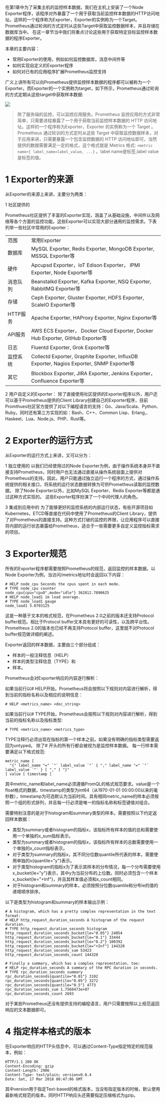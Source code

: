 
在第1章中为了采集主机的监控样本数据，我们在主机上安装了一个Node Exporter程序，该程序对外暴露了一个用于获取当前监控样本数据的HTTP访问地址。这样的一个程序称为Exporter，Exporter的实例称为一个Target。Prometheus通过轮询的方式定时从这些Target中获取监控数据样本，并且存储在数据库当中。 在这一章节当中我们将重点讨论这些用于获取特定目标监控样本数据的程序Exporter。

本章的主要内容：
- 常用Exporter的使用，例如如何监控数据库，消息中间件等
- 如何实现自定义的Exporter程序
- 如何对已有的应用程序扩展Prometheus监控支持


广义上讲所有可以向Prometheus提供监控样本数据的程序都可以被称为一个Exporter。而Exporter的一个实例称为target，如下所示，Prometheus通过轮询的方式定期从这些target中获取样本数据:

![](https://yunlzheng.gitbook.io/~gitbook/image?url=https%3A%2F%2F2416223964-files.gitbook.io%2F%7E%2Ffiles%2Fv0%2Fb%2Fgitbook-legacy-files%2Fo%2Fassets%252F-LBdoxo9EmQ0bJP2BuUi%252F-LVT4hCAm7HWaP8rOjeF%252F-LPSBoeAqGV2mX0ZVbLf%252Fprometheus-exporter.png%3Fgeneration%3D1546693045344568%26alt%3Dmedia&width=768&dpr=4&quality=100&sign=aed228b0&sv=1)



>  除了服务端的监控，可以监控应用服务。Prometheus 监控应用的方式非常简单，只需要进程暴露了一个用于获取当前监控样本数据的 HTTP 访问地址。这样的一个程序称为Exporter，Exporter 的实例称为一个 Target 。Prometheus 通过轮训的方式定时从这些 Target 中获取监控数据样本，对于应用来讲，只需要暴露一个包含监控数据的 HTTP 访问地址即可，当然提供的数据需要满足一定的格式，这个格式就是 Metrics 格式: `<metric name>{ label_name=label_value, ...}` 。label name是标签,label value是标签的值。


# 1 Exporter的来源

从Exporter的来源上来讲，主要分为两类：


1 社区提供的

Prometheus社区提供了丰富的Exporter实现，涵盖了从基础设施，中间件以及网络等各个方面的监控功能。这些Exporter可以实现大部分通用的监控需求。下表列举一些社区中常用的Exporter：

|   |   |
|---|---|
|范围|常用Exporter|
|数据库|MySQL Exporter, Redis Exporter, MongoDB Exporter, MSSQL Exporter等|
|硬件|Apcupsd Exporter，IoT Edison Exporter， IPMI Exporter, Node Exporter等|
|消息队列|Beanstalkd Exporter, Kafka Exporter, NSQ Exporter, RabbitMQ Exporter等|
|存储|Ceph Exporter, Gluster Exporter, HDFS Exporter, ScaleIO Exporter等|
|HTTP服务|Apache Exporter, HAProxy Exporter, Nginx Exporter等|
|API服务|AWS ECS Exporter， Docker Cloud Exporter, Docker Hub Exporter, GitHub Exporter等|
|日志|Fluentd Exporter, Grok Exporter等|
|监控系统|Collectd Exporter, Graphite Exporter, InfluxDB Exporter, Nagios Exporter, SNMP Exporter等|
|其它|Blockbox Exporter, JIRA Exporter, Jenkins Exporter， Confluence Exporter等|

2 用户自定义的Exporter： 
除了直接使用社区提供的Exporter程序以外，用户还可以基于Prometheus提供的Client Library创建自己的Exporter程序，目前Promthues社区官方提供了对以下编程语言的支持：Go、Java/Scala、Python、Ruby。同时还有第三方实现的如：Bash、C++、Common Lisp、Erlang,、Haskeel、Lua、Node.js、PHP、Rust等。

# 2 Exporter的运行方式

从Exporter的运行方式上来讲，又可以分为：

1 独立使用的
以我们已经使用过的Node Exporter为例，由于操作系统本身并不直接支持Prometheus，同时用户也无法通过直接从操作系统层面上提供对Prometheus的支持。因此，用户只能通过独立运行一个程序的方式，通过操作系统提供的相关接口，将系统的运行状态数据转换为可供Prometheus读取的监控数据。 除了Node Exporter以外，比如MySQL Exporter、Redis Exporter等都是通过这种方式实现的。 这些Exporter程序扮演了一个中间代理人的角色。


 3 集成到应用中的
为了能够更好的监控系统的内部运行状态，有些开源项目如Kubernetes，ETCD等直接在代码中使用了Prometheus的Client Library，提供了对Prometheus的直接支持。这种方式打破的监控的界限，让应用程序可以直接将内部的运行状态暴露给Prometheus，适合于一些需要更多自定义监控指标需求的项目。



# 3 Exporter规范

所有的Exporter程序都需要按照Prometheus的规范，返回监控的样本数据。以Node Exporter为例，当访问/metrics地址时会返回以下内容：

```
# HELP node_cpu Seconds the cpus spent in each mode.
# TYPE node_cpu counter
node_cpu{cpu="cpu0",mode="idle"} 362812.7890625
# HELP node_load1 1m load average.
# TYPE node_load1 gauge
node_load1 3.0703125
```

这是一种基于文本的格式规范，在Prometheus 2.0之前的版本还支持Protocol buffer规范。相比于Protocol buffer文本具有更好的可读性，以及跨平台性。Prometheus 2.0的版本也已经不再支持Protocol buffer，这里就不对Protocol buffer规范做详细的阐述。

Exporter返回的样本数据，主要由三个部分组成：
- 样本的一般注释信息（HELP）
- 样本的类型注释信息（TYPE）和
- 样本。


Prometheus会对Exporter响应的内容逐行解析：

如果当前行以# HELP开始，Prometheus将会按照以下规则对内容进行解析，得到当前的指标名称以及相应的说明信息：
```
# HELP <metrics_name> <doc_string>
```


如果当前行以# TYPE开始，Prometheus会按照以下规则对内容进行解析，得到当前的指标名称以及指标类型:
```
# TYPE <metrics_name> <metrics_type>
```


TYPE注释行必须出现在指标的第一个样本之前。如果没有明确的指标类型需要返回为untyped。 除了# 开头的所有行都会被视为是监控样本数据。 每一行样本需要满足以下格式规范:
```
metric_name [
  "{" label_name "=" `"` label_value `"` { "," label_name "=" `"` label_value `"` } [ "," ] "}"
] value [ timestamp ]
```

其中metric_name和label_name必须遵循PromQL的格式规范要求。value是一个float格式的数据，timestamp的类型为int64（从1970-01-01 00:00:00以来的毫秒数），timestamp为可选默认为当前时间。具有相同metric_name的样本必须按照一个组的形式排列，并且每一行必须是唯一的指标名称和标签键值对组合。

需要特别注意的是对于histogram和summary类型的样本。需要按照以下约定返回样本数据：
- 类型为summary或者histogram的指标x，该指标所有样本的值的总和需要使用一个单独的x_sum指标表示。
- 类型为summary或者histogram的指标x，该指标所有样本的总数需要使用一个单独的x_count指标表示。
- 对于类型为summary的指标x，其不同分位数quantile所代表的样本，需要使用单独的x{quantile="y"}表示。
- 对于类型histogram的指标x为了表示其样本的分布情况，每一个分布需要使用x_bucket{le="y"}表示，其中y为当前分布的上位数。同时必须包含一个样本x_bucket{le="+Inf"}，并且其样本值必须和x_count相同。
- 对于histogram和summary的样本，必须按照分位数quantile和分布le的值的递增顺序排序。

以下是类型为histogram和summary的样本输出示例：

```
# A histogram, which has a pretty complex representation in the text format:
# HELP http_request_duration_seconds A histogram of the request duration.
# TYPE http_request_duration_seconds histogram
http_request_duration_seconds_bucket{le="0.05"} 24054
http_request_duration_seconds_bucket{le="0.1"} 33444
http_request_duration_seconds_bucket{le="0.2"} 100392
http_request_duration_seconds_bucket{le="+Inf"} 144320
http_request_duration_seconds_sum 53423
http_request_duration_seconds_count 144320

# Finally a summary, which has a complex representation, too:
# HELP rpc_duration_seconds A summary of the RPC duration in seconds.
# TYPE rpc_duration_seconds summary
rpc_duration_seconds{quantile="0.01"} 3102
rpc_duration_seconds{quantile="0.05"} 3272
rpc_duration_seconds{quantile="0.5"} 4773
rpc_duration_seconds_sum 1.7560473e+07
rpc_duration_seconds_count 2693
```

对于某些Prometheus还没有提供支持的编程语言，用户只需要按照以上规范返回响应的文本数据即可。



# 4 指定样本格式的版本

在Exporter响应的HTTP头信息中，可以通过Content-Type指定特定的规范版本，例如：

```
HTTP/1.1 200 OK
Content-Encoding: gzip
Content-Length: 2906
Content-Type: text/plain; version=0.0.4
Date: Sat, 17 Mar 2018 08:47:06 GMT
```

其中version用于指定Text-based的格式版本，当没有指定版本的时候，默认使用最新格式规范的版本。同时HTTP响应头还需要指定压缩格式为gzip。









